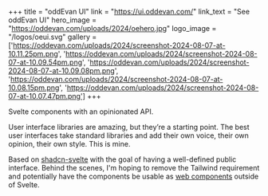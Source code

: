 +++
title = "oddEvan UI"
link = "https://ui.oddevan.com/"
link_text = "See oddEvan UI"
hero_image = "https://oddevan.com/uploads/2024/oehero.jpg"
logo_image = "/logos/oeui.svg"
gallery = ['https://oddevan.com/uploads/2024/screenshot-2024-08-07-at-10.11.25pm.png', 'https://oddevan.com/uploads/2024/screenshot-2024-08-07-at-10.09.54pm.png', 'https://oddevan.com/uploads/2024/screenshot-2024-08-07-at-10.09.08pm.png', 'https://oddevan.com/uploads/2024/screenshot-2024-08-07-at-10.08.15pm.png', 'https://oddevan.com/uploads/2024/screenshot-2024-08-07-at-10.07.47pm.png']
+++

Svelte components with an opinionated API.

User interface libraries are amazing, but they’re a starting point. The best user interfaces take standard libraries and add their own voice, their own opinion, their own style. This is mine.

Based on [shadcn-svelte][sha] with the goal of having a well-defined public interface. Behind the scenes, I'm hoping to
remove the Tailwind requirement and potentially have the components be usable as [web components][wc] outside of Svelte.

[sha]: https://shadcn-svelte.com
[wc]: https://developer.mozilla.org/en-US/docs/Web/API/Web_components
